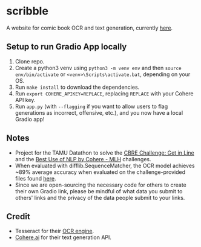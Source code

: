 # scribble

A website for comic book OCR and text generation, currently [here](https://20389.gradio.app).

## Setup to run Gradio App locally
1. Clone repo.
2. Create a python3 venv using `python3 -m venv env` and then `source env/bin/activate` or `<venv>\Scripts\activate.bat`, depending on your OS.
3. Run `make install` to download the dependencies.
4. Run `export COHERE_APIKEY=REPLACE`, replacing `REPLACE` with your Cohere API key.
5. Run `app.py` (with `--flagging` if you want to allow users to flag generations as incorrect, offensive, etc.), and you now have a local Gradio app!

## Notes
- Project for the TAMU Datathon to solve the [CBRE Challenge: Get in Line](https://tamudatathon.com/challenges/docs/cbre) and the [Best Use of NLP by Cohere - MLH](https://tamudatathon.com/challenges/docs/mlh_challenges#best-use-of-nlp-by-cohere---mlh) challenges.
- When evaluated with difflib.SequenceMatcher, the OCR model achieves ~89% average accuracy when evaluated on the challenge-provided files found [here](https://tamudatathon.com/challenges/assets/files/training-strips-3b6c286bdfd746b25ebd59e2225c0b50.zip).
- Since we are open-sourcing the necessary code for others to create their own Gradio link, please be mindful of what data you submit to others' links and the privacy of the data people submit to your links.

## Credit
- Tesseract for their [OCR engine](https://github.com/tesseract-ocr/tesseract).
- [Cohere.ai](https://cohere.ai/) for their text generation API.
